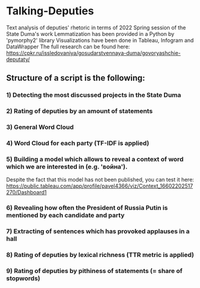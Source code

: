 # Talking-Deputies
Text analysis of deputies' rhetoric in terms of 2022 Spring session of the State Duma's work
Lemmatization has been provided in a Python by 'pymorphy2' library
Visualizations have been done in Tableau, Infogram and DataWrapper
The full research can be found here: https://cpkr.ru/issledovaniya/gosudarstvennaya-duma/govoryashchie-deputaty/

## Structure of a script is the following:

### 1) Detecting the most discussed projects in the State Duma

### 2) Rating of deputies by an amount of statements
### 3) General Word Cloud 
### 4) Word Cloud for each party (TF-IDF is applied)
### 5) Building a model which allows to reveal a context of word which we are interested in (e.g. 'война').
Despite the fact that this model has not been published, you can test it here: https://public.tableau.com/app/profile/pavel4366/viz/Context_16602202517270/Dashboard1
### 6) Revealing how often the President of Russia Putin is mentioned by each candidate and party 
### 7) Extracting of sentences which has provoked applauses in a hall
### 8) Rating of deputies by lexical richness (TTR metric is applied)
### 9) Rating of deputies by pithiness of statements (= share of stopwords)
